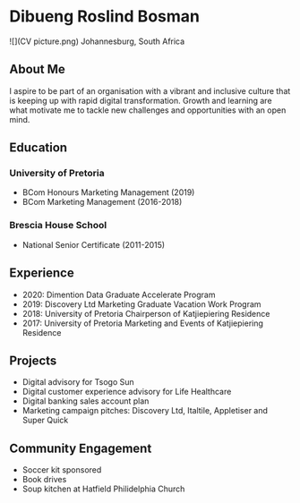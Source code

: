 # Dibueng Roslind Bosman 

![](CV picture.png)
<span>Johannesburg, South Africa </span>

## About Me

I aspire to be part of an organisation with a vibrant and inclusive culture that is keeping up with rapid digital transformation. Growth and learning are what motivate me to tackle new challenges and opportunities with an open mind.

## Education
### University of Pretoria
- BCom Honours Marketing Management (2019)
- BCom Marketing Management (2016-2018)

### Brescia House School 
- National Senior Certificate (2011-2015)

## Experience
- 2020: Dimention Data Graduate Accelerate Program
- 2019: Discovery Ltd Marketing Graduate Vacation Work Program 
- 2018: University of Pretoria Chairperson of Katjiepiering Residence
- 2017: University of Pretoria Marketing and Events of  Katjiepiering Residence 

## Projects 
- Digital advisory for Tsogo Sun
- Digital customer experience advisory for Life Healthcare
- Digital banking sales account plan
- Marketing campaign pitches: Discovery Ltd, Italtile, Appletiser and Super Quick

## Community Engagement
- Soccer kit sponsored
- Book drives
- Soup kitchen at Hatfield Philidelphia Church 

